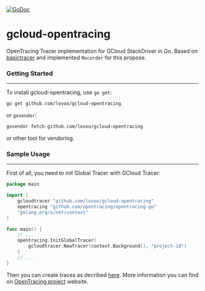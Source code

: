 [![GoDoc](https://godoc.org/github.com/lovoo/gcloud-opentracing?status.svg)](http://godoc.org/github.com/lovoo/gcloud-opentracing)
# gcloud-opentracing
 OpenTracing Tracer implementation for GCloud StackDriver in Go. Based on [basictracer](https://github.com/opentracing/basictracer-go) and implemented `Recorder` for this propose.

### Getting Started
-------------------
To install gcloud-opentracing, use `go get`:

```bash
go get github.com/lovoo/gcloud-opentracing
```
or `govendor`:

```bash
govendor fetch github.com/lovoo/gcloud-opentracing
```
or other tool for vendoring.

### Sample Usage
-------------------
First of all, you need to init Global Tracer with GCloud Tracer:
```go
package main

import (
    gcloudtracer "github.com/lovoo/gcloud-opentracing"
    opentracing "github.com/opentracing/opentracing-go"
    "golang.org/x/net/context"
)

func main() {
    // ...
    opentracing.InitGlobalTracer(
        gcloudtracer.NewTracer(context.Background(), "project-id")
    )
    // ...
}
```

Then you can create traces as decribed [here](https://github.com/opentracing/opentracing-go). More information you can find on [OpenTracing project](http://opentracing.io) website.

